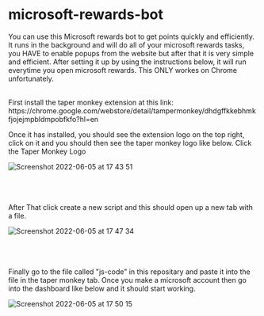 # microsoft-rewards-bot
You can use this Microsoft rewards bot to get points quickly and efficiently. It runs in the background and will do all of your microsoft rewards tasks, you HAVE to enable popups from the website but after that it is very simple and efficient. After setting it up by using the instructions below, it will run everytime you open microsoft rewards. This ONLY workes on Chrome unfortunately.

<br />
First install the taper monkey extension at this link: https://chrome.google.com/webstore/detail/tampermonkey/dhdgffkkebhmkfjojejmpbldmpobfkfo?hl=en  
<br />

Once it has installed, you should see the extension logo on the top right, click on it and you should then see the taper monkey logo like below. Click the Taper Monkey Logo

![Screenshot 2022-06-05 at 17 43 51](https://user-images.githubusercontent.com/70839471/172061135-f2d4d694-bb84-4b51-83c0-1801148304cb.png)  
<br />
<br />
<br />


After That click create a new script and this should open up a new tab with a file. 

![Screenshot 2022-06-05 at 17 47 34](https://user-images.githubusercontent.com/70839471/172061271-e80a72c5-f86b-4321-a0f5-460f4567829d.png)  
<br />
<br />
<br />


Finally go to the file called "js-code" in this repositary and paste it into the file in the taper monkey tab. Once you make a microsoft account then go into the dashboard like below and it should start working.

![Screenshot 2022-06-05 at 17 50 15](https://user-images.githubusercontent.com/70839471/172061357-b51b0e53-b95c-4a23-9c51-e2bf2157d23e.png)  

